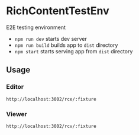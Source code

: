 # RichContentTestEnv

E2E testing environment

- `npm run dev` starts dev server 
- `npm run build` builds app to `dist` directory
- `npm start` starts serving app from `dist` directory 

## Usage
### Editor
`http://localhost:3002/rce/:fixture`

### Viewer
`http://localhost:3002/rcv/:fixture`


